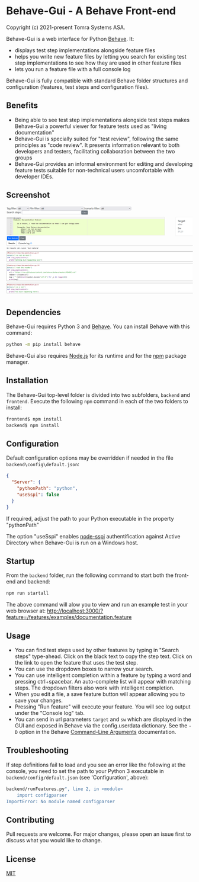 # Behave-Gui - A Behave Front-end

Copyright (c) 2021-present Tomra Systems ASA.

Behave-Gui is a web interface for Python [Behave](https://behave.readthedocs.io/en/stable/). It:
  - displays test step implementations alongside feature files
  - helps you write new feature files by letting you search for existing test step implementations to see how they are used in other feature files 
  - lets you run a feature file with a full console log

Behave-Gui is fully compatible with standard Behave folder structures and configuration (features, test steps and configuration files).

## Benefits
  - Being able to see test step implementations alongside test steps makes Behave-Gui a powerful viewer for feature tests used as "living documentation"
  - Behave-Gui is specially suited for "test review", following the same principles as "code review". It presents information relevant to both developers and testers, facilitating collaboration between the two groups
  - Behave-Gui provides an informal environment for editing and developing feature tests suitable for non-technical users uncomfortable with developer IDEs.

## Screenshot
![Behave-Gui screenshot](behave-gui.png)

## Dependencies

Behave-Gui requires Python 3 and [Behave](https://behave.readthedocs.io/en/stable/). You can install Behave with this command: 

```bash
python -m pip install behave
```

Behave-Gui also requires [Node.js](https://nodejs.org) for its runtime and for the [npm](https://www.npmjs.com/) package manager.

## Installation

The Behave-Gui top-level folder is divided into two subfolders, `backend` and `frontend`. Execute the following `npm` command in each of the two folders to install:

```bash
frontend$ npm install
backend$ npm install
```

## Configuration
Default configuration options may be overridden if needed in the file `backend\config\default.json`:
```json
{
  "Server": {
    "pythonPath": "python",
    "useSspi": false
  }
}
```
If required, adjust the path to your Python executable in the property "pythonPath"

The option "useSspi" enables [node-sspi](https://www.npmjs.com/package/node-sspi) authentification against Active Directory when Behave-Gui is run on a Windows host.

## Startup

From the `backend` folder, run the following command to start both the front-end and backend:
```bash
npm run startall
```

The above command will alow you to view and run an example test in your web browser at: <http://localhost:3000/?feature=/features/examples/documentation.feature>

## Usage

- You can find test steps used by other features by typing in "Search steps" type-ahead. Click on the black text to copy the step text. Click on the link to open the feature that uses the test step.
- You can use the dropdown boxes to narrow your search.
- You can use intelligent completion within a feature by typing a word and pressing ctrl+spacebar. An auto-complete list will appear with matching steps. The dropdown filters also work with intelligent completion.
- When you edit a file, a save feature button will appear allowing you to save your changes.
- Pressing "Run feature" will execute your feature. You will see log output under the "Console log" tab.
- You can send in url parameters `target` and `sw` which are displayed in the GUI and exposed in Behave via the config.userdata dictionary. See the `-D` option in the Behave [Command-Line Arguments](https://behave.readthedocs.io/en/stable/behave.html?#command-line-arguments) documentation.

## Troubleshooting
If step definitions fail to load and you see an error like the following at the console, you need to set the path to your Python 3 executable in `backend/config/default.json` (see 'Configuration', above):
```bash
backend/runFeatures.py", line 2, in <module>
    import configparser
ImportError: No module named configparser
```

## Contributing
Pull requests are welcome. For major changes, please open an issue first to discuss what you would like to change.

## License
[MIT](https://choosealicense.com/licenses/mit/)
